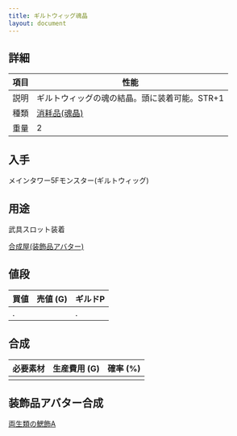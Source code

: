```yaml
---
title: ギルトウィッグ魂晶
layout: document
---
```

## 詳細

|項目|性能|
|---|---|
|説明|ギルトウィッグの魂の結晶。頭に装着可能。STR+1|
|種類|[消耗品(魂晶)](消耗品(魂晶))|
|重量|2|

## 入手

メインタワー5Fモンスター(ギルトウィッグ)

## 用途

武具スロット装着

[合成屋(装飾品アバター)](合成屋(装飾品アバター))

## 値段

|買値|売値 (G)|ギルドP|
|---|---|---|
|.||.|

## 合成

|必要素材|生産費用 (G)|確率 (%)|
|---|---|---|
||||

## 装飾品アバター合成

[両生類の鰓飾A](両生類の鰓飾A)

